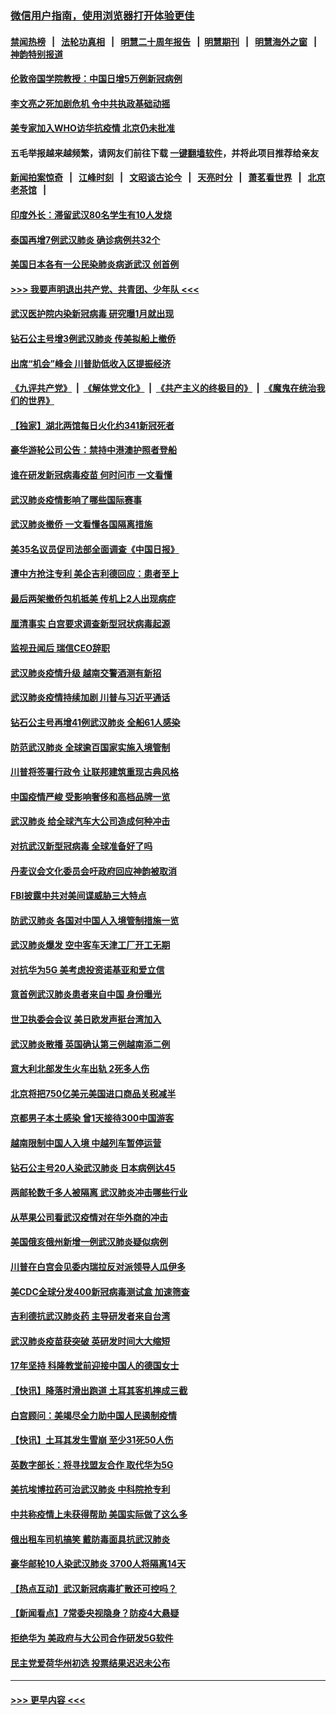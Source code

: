### [微信用户指南，使用浏览器打开体验更佳](https://github.com/gfw-breaker/banned-news1/blob/master/indexes/wechat-guide.md?t=0)
#### [禁闻热榜](热点新闻.md?t=0)  &nbsp;&nbsp;|&nbsp;&nbsp; [法轮功真相](https://github.com/gfw-breaker/truth/blob/master/README.md?t=0) &nbsp;&nbsp;|&nbsp;&nbsp; [明慧二十周年报告](https://github.com/gfw-breaker/mh-reports/blob/master/README.md?t=0) &nbsp;&nbsp;|&nbsp;&nbsp;[明慧期刊](https://github.com/gfw-breaker/mh-qikan) &nbsp;&nbsp;|&nbsp;&nbsp; [明慧海外之窗](https://github.com/gfw-breaker/mh-news/blob/master/README.md?t=0) &nbsp;&nbsp;|&nbsp;&nbsp; [神韵特别报道](https://github.com/gfw-breaker/mh-news/blob/master/shenyun.md?t=0)
#### [伦敦帝国学院教授：中国日增5万例新冠病例](../pages/nsc418/n11854174.md?t=02090055) 
#### [李文亮之死加剧危机 令中共执政基础动摇](../pages/nsc418/n11854003.md?t=02090055) 
#### [美专家加入WHO访华抗疫情 北京仍未批准](../pages/nsc418/n11854043.md?t=02090055) 
#### 五毛举报越来越频繁，请网友们前往下载 [一键翻墙软件](https://github.com/gfw-breaker/ssr-accounts)，并将此项目推荐给亲友
#### [新闻拍案惊奇](https://github.com/gfw-breaker/banned-news1/blob/master/pages/link4.md) &nbsp;&nbsp;|&nbsp;&nbsp; [江峰时刻](https://github.com/gfw-breaker/banned-news1/blob/master/pages/link4.md) &nbsp;&nbsp;|&nbsp;&nbsp; [文昭谈古论今](https://github.com/gfw-breaker/banned-news1/blob/master/pages/link4.md) &nbsp;&nbsp;|&nbsp;&nbsp; [天亮时分](https://github.com/gfw-breaker/banned-news1/blob/master/pages/link4.md) &nbsp;&nbsp;|&nbsp;&nbsp; [萧茗看世界](https://github.com/gfw-breaker/banned-news1/blob/master/pages/link4.md) &nbsp;&nbsp;|&nbsp;&nbsp; [北京老茶馆](https://github.com/gfw-breaker/banned-news1/blob/master/pages/link4.md) &nbsp;&nbsp;|&nbsp;&nbsp; 
#### [印度外长：滞留武汉80名学生有10人发烧](../pages/nsc418/n11853821.md?t=02090055) 
#### [泰国再增7例武汉肺炎 确诊病例共32个](../pages/nsc418/n11853808.md?t=02090055) 
#### [美国日本各有一公民染肺炎病逝武汉 创首例](../pages/nsc418/n11853509.md?t=02090055) 
#### [>>> 我要声明退出共产党、共青团、少年队 <<<](https://github.com/begood0513/goodnews/blob/master/quit/letter.md) 
#### [武汉医护院内染新冠病毒 研究曝1月就出现](../pages/nsc418/n11852928.md?t=02090055) 
#### [钻石公主号增3例武汉肺炎 传美拟船上撤侨](../pages/nsc418/n11853240.md?t=02090055) 
#### [出席“机会”峰会 川普助低收入区提振经济](../pages/nsc418/n11853232.md?t=02090055) 
#### [《九评共产党》](https://github.com/begood0513/9ping.md/blob/master/README.md) &nbsp;|&nbsp; [《解体党文化》](../../../../jtdwh.md/blob/master/README.md)  &nbsp;|&nbsp; [《共产主义的终极目的》](../../../../gczydzjmd.md/blob/master/README.md) &nbsp;|&nbsp; [《魔鬼在统治我们的世界》](../../../../mgztzwmdsj.md/blob/master/README.md) 
#### [【独家】湖北两馆每日火化约341新冠死者](../pages/nsc418/n11845444.md?t=02090055) 
#### [豪华游轮公司公告：禁持中港澳护照者登船](../pages/nsc418/n11852761.md?t=02090055) 
#### [谁在研发新冠病毒疫苗 何时问市 一文看懂](../pages/nsc418/n11852840.md?t=02090055) 
#### [武汉肺炎疫情影响了哪些国际赛事](../pages/nsc418/n11852441.md?t=02090055) 
#### [武汉肺炎撤侨 一文看懂各国隔离措施](../pages/nsc418/n11844216.md?t=02090055) 
#### [美35名议员促司法部全面调查《中国日报》](../pages/nsc418/n11852435.md?t=02090055) 
#### [遭中方抢注专利 美企吉利德回应：患者至上](../pages/nsc418/n11852037.md?t=02090055) 
#### [最后两架撤侨包机抵美 传机上2人出现病症](../pages/nsc418/n11852173.md?t=02090055) 
#### [厘清事实 白宫要求调查新型冠状病毒起源](../pages/nsc418/n11852106.md?t=02090055) 
#### [监视丑闻后 瑞信CEO辞职](../pages/nsc418/n11852127.md?t=02090055) 
#### [武汉肺炎疫情升级 越南交警酒测有新招](../pages/nsc418/n11851632.md?t=02090055) 
#### [武汉肺炎疫情持续加剧 川普与习近平通话](../pages/nsc418/n11851613.md?t=02090055) 
#### [钻石公主号再增41例武汉肺炎 全船61人感染](../pages/nsc418/n11850401.md?t=02090055) 
#### [防范武汉肺炎 全球逾百国家实施入境管制](../pages/nsc418/n11850557.md?t=02090055) 
#### [川普将签署行政令 让联邦建筑重现古典风格](../pages/nsc418/n11850654.md?t=02090055) 
#### [中国疫情严峻 受影响奢侈和高档品牌一览](../pages/nsc418/n11850319.md?t=02090055) 
#### [武汉肺炎 给全球汽车大公司造成何种冲击](../pages/nsc418/n11850056.md?t=02090055) 
#### [对抗武汉新型冠病毒 全球准备好了吗](../pages/nsc418/n11850142.md?t=02090055) 
#### [丹麦议会文化委员会吁政府回应神韵被取消](../pages/nsc418/n11849312.md?t=02090055) 
#### [FBI披露中共对美间谍威胁三大特点](../pages/nsc418/n11849700.md?t=02090055) 
#### [防武汉肺炎 各国对中国人入境管制措施一览](../pages/nsc418/n11838726.md?t=02090055) 
#### [武汉肺炎爆发 空中客车天津工厂开工无期](../pages/nsc418/n11849634.md?t=02090055) 
#### [对抗华为5G 美考虑投资诺基亚和爱立信](../pages/nsc418/n11849510.md?t=02090055) 
#### [意首例武汉肺炎患者来自中国 身份曝光](../pages/nsc418/n11849454.md?t=02090055) 
#### [世卫执委会会议 美日欧发声挺台湾加入](../pages/nsc418/n11849433.md?t=02090055) 
#### [武汉肺炎散播 英国确认第三例越南添二例](../pages/nsc418/n11849439.md?t=02090055) 
#### [意大利北部发生火车出轨 2死多人伤](../pages/nsc418/n11848999.md?t=02090055) 
#### [北京将把750亿美元美国进口商品关税减半](../pages/nsc418/n11848896.md?t=02090055) 
#### [京都男子本土感染 曾1天接待300中国游客](../pages/nsc418/n11848641.md?t=02090055) 
#### [越南限制中国人入境 中越列车暂停运营](../pages/nsc418/n11847844.md?t=02090055) 
#### [钻石公主号20人染武汉肺炎 日本病例达45](../pages/nsc418/n11847823.md?t=02090055) 
#### [两邮轮数千多人被隔离 武汉肺炎冲击哪些行业](../pages/nsc418/n11847456.md?t=02090055) 
#### [从苹果公司看武汉疫情对在华外商的冲击](../pages/nsc418/n11847586.md?t=02090055) 
#### [美国俄亥俄州新增一例武汉肺炎疑似病例](../pages/nsc418/n11847714.md?t=02090055) 
#### [川普在白宫会见委内瑞拉反对派领导人瓜伊多](../pages/nsc418/n11847391.md?t=02090055) 
#### [美CDC全球分发400新冠病毒测试盒 加速筛查](../pages/nsc418/n11847260.md?t=02090055) 
#### [吉利德抗武汉肺炎药 主导研发者来自台湾](../pages/nsc418/n11847064.md?t=02090055) 
#### [武汉肺炎疫苗获突破 英研发时间大大缩短](../pages/nsc418/n11846915.md?t=02090055) 
#### [17年坚持 科隆教堂前迎接中国人的德国女士](../pages/nsc418/n11846781.md?t=02090055) 
#### [【快讯】降落时滑出跑道 土耳其客机摔成三截](../pages/nsc418/n11847021.md?t=02090055) 
#### [白宫顾问：美竭尽全力助中国人民遏制疫情](../pages/nsc418/n11846756.md?t=02090055) 
#### [【快讯】土耳其发生雪崩 至少31死50人伤](../pages/nsc418/n11846680.md?t=02090055) 
#### [英数字部长：将寻找盟友合作 取代华为5G](../pages/nsc418/n11846485.md?t=02090055) 
#### [美抗埃博拉药可治武汉肺炎 中科院抢专利](../pages/nsc418/n11846409.md?t=02090055) 
#### [中共称疫情上未获得帮助 美国实际做了这么多](../pages/nsc418/n11846008.md?t=02090055) 
#### [俄出租车司机搞笑 戴防毒面具抗武汉肺炎](../pages/nsc418/n11845703.md?t=02090055) 
#### [豪华邮轮10人染武汉肺炎 3700人将隔离14天](../pages/nsc418/n11845543.md?t=02090055) 
#### [【热点互动】武汉新冠病毒扩散还可控吗？](../pages/nsc418/n11844750.md?t=02090055) 
#### [【新闻看点】7常委央视隐身？防疫4大悬疑](../pages/nsc418/n11844611.md?t=02090055) 
#### [拒绝华为 美政府与大公司合作研发5G软件](../pages/nsc418/n11844625.md?t=02090055) 
#### [民主党爱荷华州初选 投票结果迟迟未公布](../pages/nsc418/n11844207.md?t=02090055) 

----
#### [ >>> 更早内容 <<< ](../indexes/nsc418-earlier.md)
